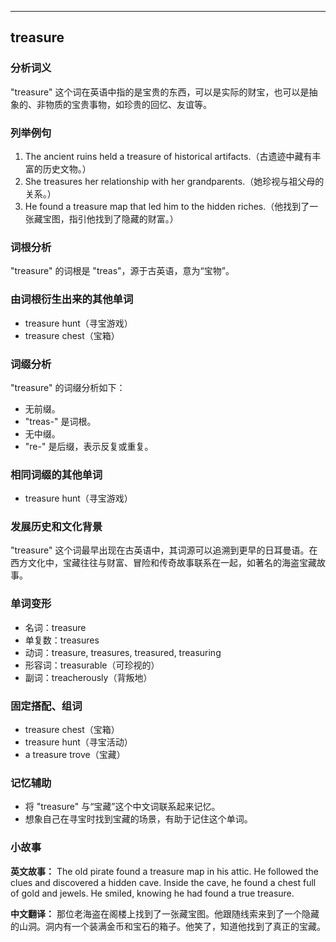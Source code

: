 
---------------
## treasure
### 分析词义
"treasure" 这个词在英语中指的是宝贵的东西，可以是实际的财宝，也可以是抽象的、非物质的宝贵事物，如珍贵的回忆、友谊等。

### 列举例句
1. The ancient ruins held a treasure of historical artifacts.（古遗迹中藏有丰富的历史文物。）
2. She treasures her relationship with her grandparents.（她珍视与祖父母的关系。）
3. He found a treasure map that led him to the hidden riches.（他找到了一张藏宝图，指引他找到了隐藏的财富。）

### 词根分析
"treasure" 的词根是 "treas"，源于古英语，意为“宝物”。

### 由词根衍生出来的其他单词
- treasure hunt（寻宝游戏）
- treasure chest（宝箱）

### 词缀分析
"treasure" 的词缀分析如下：
- 无前缀。
- "treas-" 是词根。
- 无中缀。
- "re-" 是后缀，表示反复或重复。

### 相同词缀的其他单词
- treasure hunt（寻宝游戏）

### 发展历史和文化背景
"treasure" 这个词最早出现在古英语中，其词源可以追溯到更早的日耳曼语。在西方文化中，宝藏往往与财富、冒险和传奇故事联系在一起，如著名的海盗宝藏故事。

### 单词变形
- 名词：treasure
- 单复数：treasures
- 动词：treasure, treasures, treasured, treasuring
- 形容词：treasurable（可珍视的）
- 副词：treacherously（背叛地）

### 固定搭配、组词
- treasure chest（宝箱）
- treasure hunt（寻宝活动）
- a treasure trove（宝藏）

### 记忆辅助
- 将 "treasure" 与“宝藏”这个中文词联系起来记忆。
- 想象自己在寻宝时找到宝藏的场景，有助于记住这个单词。

### 小故事
**英文故事：**
The old pirate found a treasure map in his attic. He followed the clues and discovered a hidden cave. Inside the cave, he found a chest full of gold and jewels. He smiled, knowing he had found a true treasure.

**中文翻译：**
那位老海盗在阁楼上找到了一张藏宝图。他跟随线索来到了一个隐藏的山洞。洞内有一个装满金币和宝石的箱子。他笑了，知道他找到了真正的宝藏。

